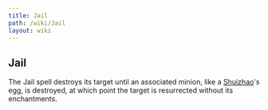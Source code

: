 ```yaml
---
title: Jail
path: /wiki/Jail
layout: wiki
---
```


## Jail

The Jail spell destroys its target until an associated minion, like a
[Shuizhao](/wiki/Shuizhao "wikilink")'s egg, is destroyed, at which point the
target is resurrected without its enchantments.
